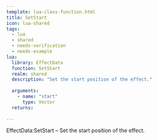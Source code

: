 ```yaml
---
template: lua-class-function.html
title: SetStart
icon: lua-shared
tags:
  - lua
  - shared
  - needs-verification
  - needs-example
lua:
  library: EffectData
  function: SetStart
  realm: shared
  description: "Set the start position of the effect."
  
  arguments:
    - name: "start"
      type: Vector
  returns:
    
---
```


<div class="lua__search__keywords">
EffectData:SetStart &#x2013; Set the start position of the effect.
</div>
